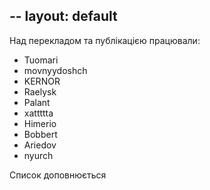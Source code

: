 --
layout: default
--

Над перекладом та публікацією працювали:
- Tuomari
- movnyydoshch
- KERNOR
- Raelysk
- Palant
- xattttta
- Himerio
- Bobbert
- Ariedov
- nyurch

Cписок доповнюється
